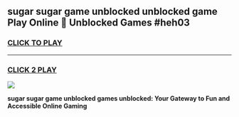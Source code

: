 
## sugar sugar game unblocked unblocked game Play Online 👋 Unblocked Games #heh03
<h3>
<a href="https://premium.freeplayer.one?title=sugar_sugar_game_unblocked&ref=21F">CLICK TO PLAY</a></h3>
<hr>

<h3>
<a href="https://premium.freeplayer.one?title=sugar_sugar_game_unblocked&ref=21F">CLICK 2 PLAY</a>
  
</h3>

<a href="https://premium.freeplayer.one?title=sugar_sugar_game_unblocked&ref=21F/"><img src="https://clearcache.store/games.png"></a>


**sugar sugar game unblocked games unblocked: Your Gateway to Fun and Accessible Online Gaming**
